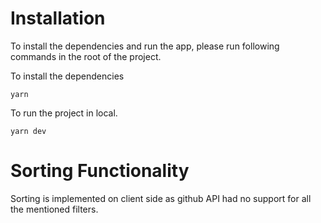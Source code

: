 # Installation

To install the dependencies and run the app, please run following commands in the root of the project.

To install the dependencies

```
yarn
```

To run the project in local.

```
yarn dev
```

# Sorting Functionality

Sorting is implemented on client side as github API had no support for all the mentioned filters.
